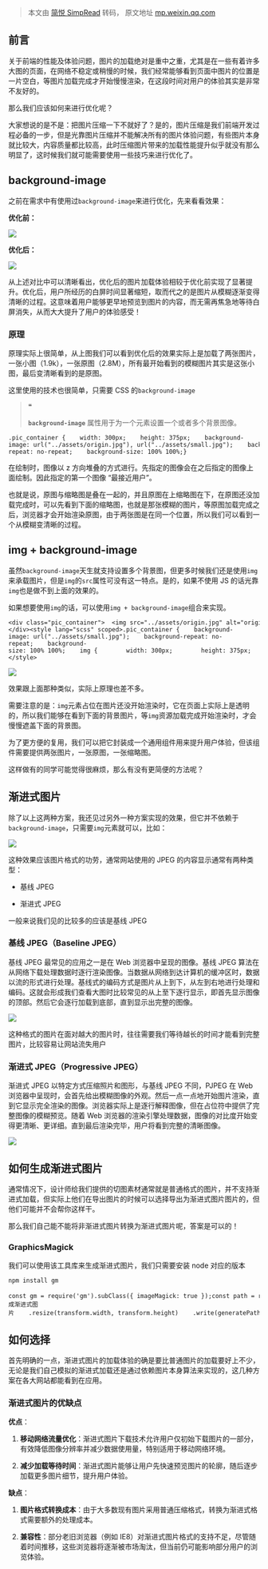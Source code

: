 > 本文由 [简悦 SimpRead](http://ksria.com/simpread/) 转码， 原文地址 [mp.weixin.qq.com](https://mp.weixin.qq.com/s/rNOWMPh1sOhVqpRe2dxfvA)

前言
--

关于前端的性能及体验问题，图片的加载绝对是重中之重，尤其是在一些有着许多大图的页面，在网络不稳定或稍慢的时候，我们经常能够看到页面中图片的位置是一片空白，等图片加载完成才开始慢慢渲染，在这段时间对用户的体验其实是非常不友好的。

那么我们应该如何来进行优化呢？

大家想说的是不是：把图片压缩一下不就好了？是的，图片压缩是我们前端开发过程必备的一步，但是光靠图片压缩并不能解决所有的图片体验问题，有些图片本身就比较大，内容质量都比较高，此时压缩图片带来的加载性能提升似乎就没有那么明显了，这时候我们就可能需要使用一些技巧来进行优化了。

background-image
----------------

之前在需求中有使用过`background-image`来进行优化，先来看看效果：

**优化前：**

![](https://mmbiz.qpic.cn/sz_mmbiz_gif/aw5KtMic7pia5EuicR75EZcmZCY4czyXKjDazd8MZTGkoMMEdoIvKJSuYc86NqXD7zs1iaQVycd2YCB9r8JTh8PccQ/640?wx_fmt=gif&from=appmsg)

**优化后：**

![](https://mmbiz.qpic.cn/sz_mmbiz_gif/aw5KtMic7pia5EuicR75EZcmZCY4czyXKjDcwj03AibeeKut9Qy1QOny3oGib1rPeArB9bfgmkm4qwuRLHDGAen92Kw/640?wx_fmt=gif&from=appmsg)

从上述对比中可以清晰看出，优化后的图片加载体验相较于优化前实现了显著提升。优化后，用户所经历的白屏时间显著缩短，取而代之的是图片从模糊逐渐变得清晰的过程。这意味着用户能够更早地预览到图片的内容，而无需再焦急地等待白屏消失，从而大大提升了用户的体验感受！

### 原理

原理实际上很简单，从上图我们可以看到优化后的效果实际上是加载了两张图片，一张小图（1.9k），一张原图（2.8M），所有最开始看到的模糊图片其实是这张小图，最后变清晰看到的是原图。

这里使用的技术也很简单，只需要 CSS 的`background-image`

> ❝
> 
> **`background-image`** 属性用于为一个元素设置一个或者多个背景图像。

```
.pic_container {    width: 300px;    height: 375px;    background-image: url("../assets/origin.jpg"), url("../assets/small.jpg");    background-repeat: no-repeat;    background-size: 100% 100%;}
```

在绘制时，图像以 z 方向堆叠的方式进行。先指定的图像会在之后指定的图像上面绘制。因此指定的第一个图像 “最接近用户”。

也就是说，原图与缩略图是叠在一起的，并且原图在上缩略图在下，在原图还没加载完成时，可以先看到下面的缩略图，也就是那张模糊的图片，等原图加载完成之后，浏览器才会开始渲染原图，由于两张图是在同一个位置，所以我们可以看到一个从模糊变清晰的过程。

img + background-image
----------------------

虽然`background-image`天生就支持设置多个背景图，但更多时候我们还是使用`img`来承载图片，但是`img`的`src`属性可没有这一特点。是的，如果不使用 JS 的话光靠`img`也是做不到上面的效果的。

如果想要使用`img`的话，可以使用`img + background-image`组合来实现。

```
<div class="pic_container">  <img src="../assets/origin.jpg" alt="origin" /></div><style lang="scss" scoped>.pic_container {    background-image: url("../assets/small.jpg");    background-repeat: no-repeat;    background-size: 100% 100%;    img {        width: 300px;        height: 375px;    }}</style>
```

![](https://mmbiz.qpic.cn/sz_mmbiz_gif/aw5KtMic7pia5EuicR75EZcmZCY4czyXKjDn6MSBZJviaDQoauMic69MqXH8fZdPpcb7Dao9e0IF2HibnWs1WxG3jflQ/640?wx_fmt=gif&from=appmsg)

效果跟上面那种类似，实际上原理也差不多。

需要注意的是：`img`元素占位在图片还没开始渲染时，它在页面上实际上是透明的，所以我们能够在看到下面的背景图片，等`img`资源加载完成开始渲染时，才会慢慢遮盖下面的背景图。

为了更方便的复用，我们可以把它封装成一个通用组件用来提升用户体验，但该组件需要提供两张图片，一张原图，一张缩略图。

这样做有的同学可能觉得很麻烦，那么有没有更简便的方法呢？

渐进式图片
-----

除了以上这两种方案，我还见过另外一种方案实现的效果，但它并不依赖于`background-image`，只需要`img`元素就可以，比如：

![](https://mmbiz.qpic.cn/sz_mmbiz_gif/aw5KtMic7pia5EuicR75EZcmZCY4czyXKjDbNcfYSVNZaBnrSD14IaLMEWe7lcic7yEk5yGibfEeekia2xYfOPFYlFsg/640?wx_fmt=gif&from=appmsg)

这种效果应该图片格式的功劳，通常网站使用的 JPEG 的内容显示通常有两种类型：

*   基线 JPEG
    
*   渐进式 JPEG
    

一般来说我们见的比较多的应该是基线 JPEG

### 基线 JPEG（Baseline JPEG）

基线 JPEG 最常见的应用之一是在 Web 浏览器中呈现的图像。基线 JPEG 算法在从网络下载处理数据时逐行渲染图像。当数据从网络到达计算机的缓冲区时，数据以流的形式进行处理。基线式的编码方式是图片从上到下，从左到右地进行处理和编码。这就会形成我们查看大图时比较常见的从上至下逐行显示，即首先显示图像的顶部。然后它会逐行加载到底部，直到显示出完整的图像。

![](https://mmbiz.qpic.cn/sz_mmbiz_png/aw5KtMic7pia5EuicR75EZcmZCY4czyXKjDq9pCncfLGCpPKT4I0VkHib0OxEdeDAS7n8qUnkRLM7ibSrzJd2ZvcCmQ/640?wx_fmt=png&from=appmsg)

这种格式的图片在面对越大的图片时，往往需要我们等待越长的时间才能看到完整图片，比较容易让网站流失用户

### 渐进式 JPEG（Progressive JPEG）

渐进式 JPEG 以特定方式压缩照片和图形，与基线 JPEG 不同，PJPEG 在 Web 浏览器中呈现时，会首先给出模糊图像的外观。然后一点一点地开始图片渲染，直到它显示完全渲染的图像。浏览器实际上是逐行解释图像，但在占位符中提供了完整图像的模糊预览。随着 Web 浏览器的渲染引擎处理数据，图像的对比度开始变得更清晰、更详细。直到最后渲染完毕，用户将看到完整的清晰图像。

![](https://mmbiz.qpic.cn/sz_mmbiz_png/aw5KtMic7pia5EuicR75EZcmZCY4czyXKjDlpGic7KroKaq9rTtqunXHNvmLToUXOVsTneknMgWe8wlReR5KZhZIBQ/640?wx_fmt=png&from=appmsg)

如何生成渐进式图片
---------

通常情况下，设计师给我们提供的切图素材通常就是普通格式的图片，并不支持渐进式加载，但实际上他们在导出图片的时候可以选择导出为渐进式图片图片的，但他们可能并不会帮你这样干。

那么我们自己能不能将非渐进式图片转换为渐进式图片呢，答案是可以的！

### GraphicsMagick

我们可以使用该工具库来生成渐进式图片，我们只需要安装 node 对应的版本

```
npm install gm
```

```
const gm = require('gm').subClass({ imageMagick: true });const path = require('path');function transformImage(imagePath, transform, generatePath, callback) {  gm(imagePath)    .interlace('Line') // 生成渐进式图片    .resize(transform.width, transform.height)    .write(generatePath, callback);}const basePath = path.join(__dirname, '../src/assets/');transformImage(    path.join(basePath, 'sy.pic.jpg'),     { width: 500, height: 500 },     path.join(basePath, 'sy.line.jpeg'),     (res) => {        console.log(res);    });
```

如何选择
----

首先明确的一点，渐进式图片的加载体验的确是要比普通图片的加载要好上不少，无论是我们自己模拟的渐进式加载还是通过依赖图片本身算法来实现的，这几种方案在各大网站都能看到在应用。

### 渐进式图片的优缺点

**优点**：

1.  **移动网络流量优化**：渐进式图片下载技术允许用户仅初始下载图片的一部分，有效降低图像分辨率并减少数据使用量，特别适用于移动网络环境。
    
2.  **减少加载等待时间**：渐进式图片能够让用户先快速预览图片的轮廓，随后逐步加载更多图片细节，提升用户体验。
    

**缺点**：

1.  **图片格式转换成本**：由于大多数现有图片采用普通压缩格式，转换为渐进式格式需要额外的处理成本。
    
2.  **兼容性**：部分老旧浏览器（例如 IE8）对渐进式图片格式的支持不足，尽管随着时间推移，这些浏览器将逐渐被市场淘汰，但当前仍可能影响部分用户的浏览体验。